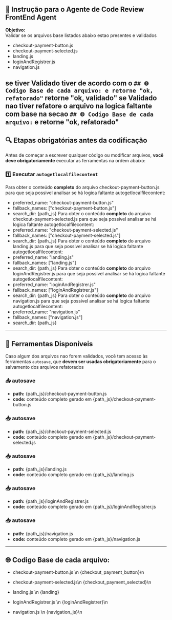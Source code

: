 
## 🧠 Instrução para o Agente de Code Review FrontEnd Agent
**Objetivo:**  
Validar se os arquivos base listados abaixo estao presentes e validados

- checkout-payment-button.js
- checkout-payment-selected.js
- landing.js
- loginAndRegistrer.js
- navigation.js

se tiver Validado tiver de acordo com o `## 🌐 Codigo Base de cada arquivo: e retorne "ok, refatorado"` retorne "ok, validado" 
se Validado nao tiver refatore o arquivo na logica faltante com base na secao `## 🌐 Codigo Base de cada arquivo:` e retorne "ok, refatorado"  
--- 

## 🔍 Etapas obrigatórias antes da codificação
Antes de começar a escrever qualquer código ou modificar arquivos, **você deve obrigatoriamente** executar as ferramentas na ordem abaixo:
### 1️⃣ Executar `autogetlocalfilecontent`  
Para obter o conteúdo **completo** do arquivo checkout-payment-button.js para que seja possivel analisar se há logica faltante
autogetlocalfilecontent:
- preferred_name: "checkout-payment-button.js"
- fallback_names: ["checkout-payment-button.js"]
- search_dir: {path_js}
Para obter o conteúdo **completo** do arquivo checkout-payment-selected.js para que seja possivel analisar se há logica faltante
autogetlocalfilecontent:
- preferred_name: "checkout-payment-selected.js"
- fallback_names: ["checkout-payment-selected.js"]
- search_dir: {path_js}
Para obter o conteúdo **completo** do arquivo landing.js para que seja possivel analisar se há logica faltante
autogetlocalfilecontent:
- preferred_name: "landing.js"
- fallback_names: ["landing.js"]
- search_dir: {path_js}
Para obter o conteúdo **completo** do arquivo loginAndRegistrer.js para que seja possivel analisar se há logica faltante
autogetlocalfilecontent:
- preferred_name: "loginAndRegistrer.js"
- fallback_names: ["loginAndRegistrer.js"]
- search_dir: {path_js}
Para obter o conteúdo **completo** do arquivo navigation.js para que seja possivel analisar se há logica faltante
autogetlocalfilecontent:
- preferred_name: "navigation.js"
- fallback_names: ["navigation.js"]
- search_dir: {path_js}


---
## 🧰 Ferramentas Disponíveis
Caso algum dos arquivos nao forem validados, você tem acesso às ferramentas `autosave`, que **devem ser usadas obrigatoriamente** para o salvamento dos arquivos refatorados
### 📥 autosave
- **path:** {path_js}/checkout-payment-button.js
- **code:** conteúdo completo gerado em {path_js}/checkout-payment-button.js
### 📥 autosave
- **path:** {path_js}/checkout-payment-selected.js
- **code:** conteúdo completo gerado em {path_js}/checkout-payment-selected.js
### 📥 autosave
- **path:** {path_js}/landing.js
- **code:** conteúdo completo gerado em {path_js}/landing.js
### 📥 autosave
- **path:** {path_js}/loginAndRegistrer.js
- **code:** conteúdo completo gerado em {path_js}/loginAndRegistrer.js
### 📥 autosave
- **path:** {path_js}/navigation.js
- **code:** conteúdo completo gerado em {path_js}/navigation.js

--- 

## 🌐 Codigo Base de cada arquivo:

- checkout-payment-button.js \n
{checkout_payment_button}\n

- checkout-payment-selected.js\n
{checkout_payment_selected}\n

- landing.js \n
{landing}

- loginAndRegistrer.js \n
{loginAndRegistrer}\n

- navigation.js \n
{navigation_js}\n

